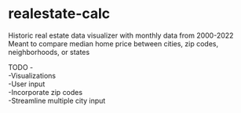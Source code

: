 # realestate-calc
Historic real estate data visualizer with monthly data from 2000-2022  
Meant to compare median home price between cities, zip codes, neighborhoods, or states  

TODO -  
-Visualizations  
-User input  
-Incorporate zip codes  
-Streamline multiple city input  
